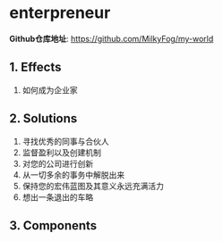 # enterpreneur

**Github仓库地址**: <https://github.com/MilkyFog/my-world>

## 1. **Effects**

1. 如何成为企业家

## 2. **Solutions**

1. 寻找优秀的同事与合伙人
2. 监督盈利以及创建机制
3. 对您的公司进行创新
4. 从一切多余的事务中解脱出来
5. 保持您的宏伟蓝图及其意义永远充满活力
6. 想出一条退出的车略

## 3. **Components**
